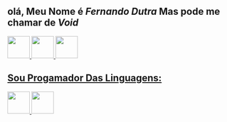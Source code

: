
## olá, Meu Nome é ***Fernando Dutra*** Mas pode me chamar de ***Void***

<div>
    <a href="https://twitter.com/SrVoid__">
    <img height="50cm" src="https://img.shields.io/badge/Twitter-1DA1F2?style=for-the-badge&logo=twitter&logoColor=white">
    <a href="https://www.instagram.com/srvoid__/">
    <img height="50cm" src="https://img.shields.io/badge/Instagram-E4405F?style=for-the-badge&logo=instagram&logoColor=white">
    <a href="https://www.youtube.com/channel/UCwx0ZmftvUEpotkKnKZiJqQ">
    <img height="50cm" src="https://img.shields.io/badge/YouTube-FF0000?style=for-the-badge&logo=youtube&logoColor=white">
</div>
     
## Sou Progamador Das Linguagens:
<div>
    <img height="50cm" src="https://img.shields.io/badge/Python-3776AB?style=for-the-badge&logo=python&logoColor=white">
    <img height="50cm" src="https://img.shields.io/badge/Java-ED8B00?style=for-the-badge&logo=java&logoColor=white">
</div>     
      
